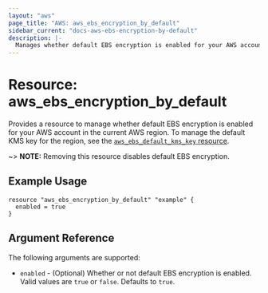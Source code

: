 ```yaml
---
layout: "aws"
page_title: "AWS: aws_ebs_encryption_by_default"
sidebar_current: "docs-aws-ebs-encryption-by-default"
description: |-
  Manages whether default EBS encryption is enabled for your AWS account in the current AWS region.
---
```


# Resource: aws_ebs_encryption_by_default

Provides a resource to manage whether default EBS encryption is enabled for your AWS account in the current AWS region. To manage the default KMS key for the region, see the [`aws_ebs_default_kms_key` resource](/docs/providers/aws/r/ebs_default_kms_key.html).

~> **NOTE:** Removing this resource disables default EBS encryption.

## Example Usage

```hcl
resource "aws_ebs_encryption_by_default" "example" {
  enabled = true
}
```

## Argument Reference

The following arguments are supported:

* `enabled` - (Optional) Whether or not default EBS encryption is enabled. Valid values are `true` or `false`. Defaults to `true`.
